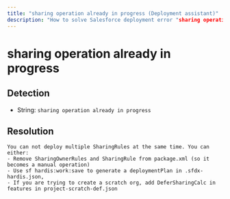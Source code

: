 ```yaml
---
title: "sharing operation already in progress (Deployment assistant)"
description: "How to solve Salesforce deployment error "sharing operation already in progress""
---
```

<!-- markdownlint-disable MD013 -->
# sharing operation already in progress

## Detection

- String: `sharing operation already in progress`

## Resolution

```shell
You can not deploy multiple SharingRules at the same time. You can either:
- Remove SharingOwnerRules and SharingRule from package.xml (so it becomes a manual operation)
- Use sf hardis:work:save to generate a deploymentPlan in .sfdx-hardis.json,
- If you are trying to create a scratch org, add DeferSharingCalc in features in project-scratch-def.json

```
